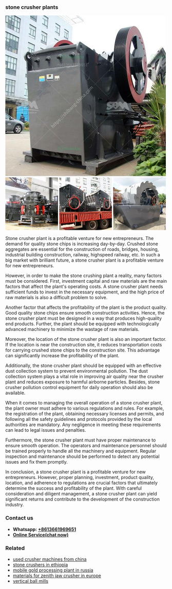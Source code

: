 <h3>stone crusher plants</h3><img src='1706754249.jpg' alt=''><p>Stone crusher plant is a profitable venture for new entrepreneurs. The demand for quality stone chips is increasing day-by-day. Crushed stone aggregates are essential for the construction of roads, bridges, housing, industrial building construction, railway, highspeed railway, etc. In such a big market with brilliant future, a stone crusher plant is a profitable venture for new entrepreneurs.</p><p>However, in order to make the stone crushing plant a reality, many factors must be considered. First, investment capital and raw materials are the main factors that affect the plant's operating costs. A stone crusher plant needs sufficient funds to invest in the necessary equipment, and the high price of raw materials is also a difficult problem to solve.</p><p>Another factor that affects the profitability of the plant is the product quality. Good quality stone chips ensure smooth construction activities. Hence, the stone crusher plant must be designed in a way that produces high-quality end products. Further, the plant should be equipped with technologically advanced machinery to minimize the wastage of raw materials.</p><p>Moreover, the location of the stone crusher plant is also an important factor. If the location is near the construction site, it reduces transportation costs for carrying crushed stone chips to the construction site. This advantage can significantly increase the profitability of the plant.</p><p>Additionally, the stone crusher plant should be equipped with an effective dust collection system to prevent environmental pollution. The dust collection system plays a vital role in improving air quality near the crusher plant and reduces exposure to harmful airborne particles. Besides, stone crusher pollution control equipment for daily operation should also be available.</p><p>When it comes to managing the overall operation of a stone crusher plant, the plant owner must adhere to various regulations and rules. For example, the registration of the plant, obtaining necessary licenses and permits, and following all the safety guidelines and protocols provided by the local authorities are mandatory. Any negligence in meeting these requirements can lead to legal issues and penalties.</p><p>Furthermore, the stone crusher plant must have proper maintenance to ensure smooth operation. The operators and maintenance personnel should be trained properly to handle all the machinery and equipment. Regular inspection and maintenance should be performed to detect any potential issues and fix them promptly.</p><p>In conclusion, a stone crusher plant is a profitable venture for new entrepreneurs. However, proper planning, investment, product quality, location, and adherence to regulations are crucial factors that ultimately determine the success and profitability of the plant. With careful consideration and diligent management, a stone crusher plant can yield significant returns and contribute to the development of the construction industry.</p><h3>Contact us</h3><ul><li><strong>Whatsapp:&nbsp;<a href="https://wa.me/8613661969651">+8613661969651</a></strong></li><li><a href="https://swt.shibang-china.com/?git&amp;zhl&amp;stone crusher plants"><strong>Online Service(chat now)</strong></a></li></ul><h3>Related</h3><ul><li><a href='used crusher machines from china.md'>used crusher machines from china</a></li><li><a href='stone crushers in ethiopia.md'>stone crushers in ethiopia</a></li><li><a href='mobile gold processing plant in russia.md'>mobile gold processing plant in russia</a></li><li><a href='materials for zenith jaw crusher in europe.md'>materials for zenith jaw crusher in europe</a></li><li><a href='vertical ball mills.md'>vertical ball mills</a></li></ul>